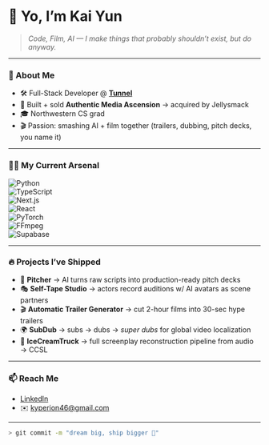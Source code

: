 # 👋 Yo, I’m Kai Yun  

> *Code, Film, AI — I make things that probably shouldn’t exist, but do anyway.*  

---

### 🚀 About Me  
- 🛠 Full-Stack Developer @ **[Tunnel](https://www.linkedin.com/company/tunnel-ai/)**  
- 🧠 Built + sold **Authentic Media Ascension** → acquired by Jellysmack  
- 🎓 Northwestern CS grad  
- 🎬 Passion: smashing AI + film together (trailers, dubbing, pitch decks, you name it)  

---

### 🧑‍💻 My Current Arsenal  
![Python](https://img.shields.io/badge/Python-3776AB?style=for-the-badge&logo=python&logoColor=white)  
![TypeScript](https://img.shields.io/badge/TypeScript-007ACC?style=for-the-badge&logo=typescript&logoColor=white)  
![Next.js](https://img.shields.io/badge/Next.js-000000?style=for-the-badge&logo=nextdotjs&logoColor=white)  
![React](https://img.shields.io/badge/React-20232A?style=for-the-badge&logo=react&logoColor=61DAFB)  
![PyTorch](https://img.shields.io/badge/PyTorch-EE4C2C?style=for-the-badge&logo=pytorch&logoColor=white)  
![FFmpeg](https://img.shields.io/badge/FFmpeg-007808?style=for-the-badge&logo=ffmpeg&logoColor=white)  
![Supabase](https://img.shields.io/badge/Supabase-3ECF8E?style=for-the-badge&logo=supabase&logoColor=white)  

---

### 🔥 Projects I’ve Shipped
- 🎥 **Pitcher** → AI turns raw scripts into production-ready pitch decks  
- 🎭 **Self-Tape Studio** → actors record auditions w/ AI avatars as scene partners  
- 🎬 **Automatic Trailer Generator** → cut 2-hour films into 30-sec hype trailers  
- 🌍 **SubDub** → subs → dubs → *super dubs* for global video localization  
- 🍦 **IceCreamTruck** → full screenplay reconstruction pipeline from audio → CCSL  

---

### 📫 Reach Me  
- [LinkedIn](https://www.linkedin.com/in/kai-hyperion-yun)  
- ✉️ kyperion46@gmail.com 

---

```bash
> git commit -m "dream big, ship bigger 🚀"
